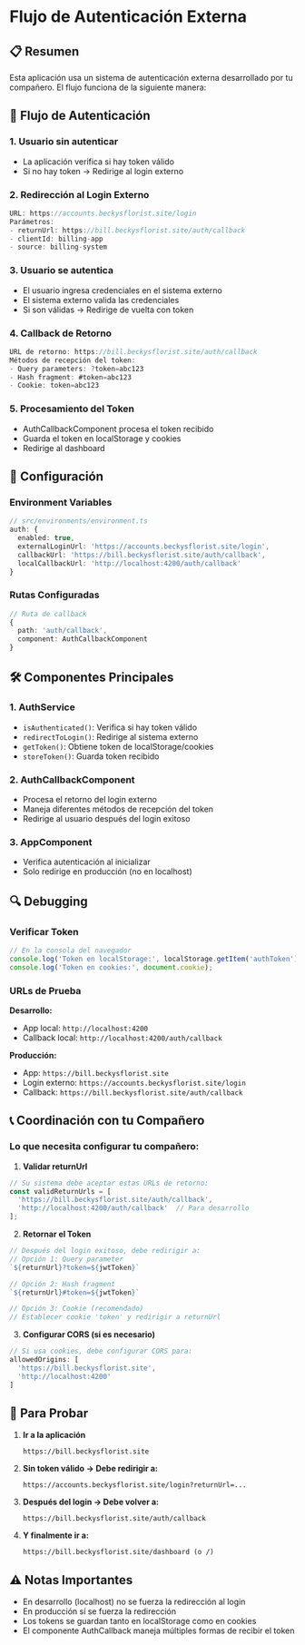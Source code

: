 # Flujo de Autenticación Externa

## 📋 Resumen

Esta aplicación usa un sistema de autenticación externa desarrollado por tu compañero. El flujo funciona de la siguiente manera:

## 🔄 Flujo de Autenticación

### 1. **Usuario sin autenticar**
- La aplicación verifica si hay token válido
- Si no hay token → Redirige al login externo

### 2. **Redirección al Login Externo**
```typescript
URL: https://accounts.beckysflorist.site/login
Parámetros:
- returnUrl: https://bill.beckysflorist.site/auth/callback
- clientId: billing-app  
- source: billing-system
```

### 3. **Usuario se autentica**
- El usuario ingresa credenciales en el sistema externo
- El sistema externo valida las credenciales
- Si son válidas → Redirige de vuelta con token

### 4. **Callback de Retorno**
```typescript
URL de retorno: https://bill.beckysflorist.site/auth/callback
Métodos de recepción del token:
- Query parameters: ?token=abc123
- Hash fragment: #token=abc123  
- Cookie: token=abc123
```

### 5. **Procesamiento del Token**
- AuthCallbackComponent procesa el token recibido
- Guarda el token en localStorage y cookies
- Redirige al dashboard

## 🔧 Configuración

### Environment Variables
```typescript
// src/environments/environment.ts
auth: {
  enabled: true,
  externalLoginUrl: 'https://accounts.beckysflorist.site/login',
  callbackUrl: 'https://bill.beckysflorist.site/auth/callback',
  localCallbackUrl: 'http://localhost:4200/auth/callback'
}
```

### Rutas Configuradas
```typescript
// Ruta de callback
{
  path: 'auth/callback',
  component: AuthCallbackComponent
}
```

## 🛠️ Componentes Principales

### 1. AuthService
- `isAuthenticated()`: Verifica si hay token válido
- `redirectToLogin()`: Redirige al sistema externo
- `getToken()`: Obtiene token de localStorage/cookies
- `storeToken()`: Guarda token recibido

### 2. AuthCallbackComponent
- Procesa el retorno del login externo
- Maneja diferentes métodos de recepción del token
- Redirige al usuario después del login exitoso

### 3. AppComponent
- Verifica autenticación al inicializar
- Solo redirige en producción (no en localhost)

## 🔍 Debugging

### Verificar Token
```typescript
// En la consola del navegador
console.log('Token en localStorage:', localStorage.getItem('authToken'));
console.log('Token en cookies:', document.cookie);
```

### URLs de Prueba

**Desarrollo:**
- App local: `http://localhost:4200`
- Callback local: `http://localhost:4200/auth/callback`

**Producción:**
- App: `https://bill.beckysflorist.site`
- Login externo: `https://accounts.beckysflorist.site/login`
- Callback: `https://bill.beckysflorist.site/auth/callback`

## 📞 Coordinación con tu Compañero

### Lo que necesita configurar tu compañero:

1. **Validar returnUrl**
```typescript
// Su sistema debe aceptar estas URLs de retorno:
const validReturnUrls = [
  'https://bill.beckysflorist.site/auth/callback',
  'http://localhost:4200/auth/callback'  // Para desarrollo
];
```

2. **Retornar el Token**
```typescript
// Después del login exitoso, debe redirigir a:
// Opción 1: Query parameter
`${returnUrl}?token=${jwtToken}`

// Opción 2: Hash fragment  
`${returnUrl}#token=${jwtToken}`

// Opción 3: Cookie (recomendado)
// Establecer cookie 'token' y redirigir a returnUrl
```

3. **Configurar CORS (si es necesario)**
```typescript
// Si usa cookies, debe configurar CORS para:
allowedOrigins: [
  'https://bill.beckysflorist.site',
  'http://localhost:4200'
]
```

## 🚀 Para Probar

1. **Ir a la aplicación**
   ```
   https://bill.beckysflorist.site
   ```

2. **Sin token válido → Debe redirigir a:**
   ```
   https://accounts.beckysflorist.site/login?returnUrl=...
   ```

3. **Después del login → Debe volver a:**
   ```
   https://bill.beckysflorist.site/auth/callback
   ```

4. **Y finalmente ir a:**
   ```
   https://bill.beckysflorist.site/dashboard (o /)
   ```

## ⚠️ Notas Importantes

- En desarrollo (localhost) no se fuerza la redirección al login
- En producción sí se fuerza la redirección
- Los tokens se guardan tanto en localStorage como en cookies
- El componente AuthCallback maneja múltiples formas de recibir el token